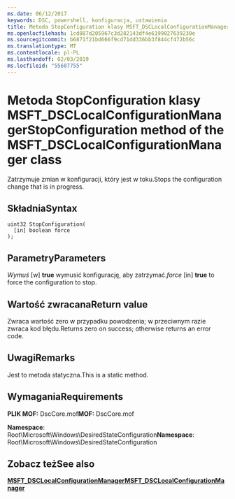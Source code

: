 ```yaml
---
ms.date: 06/12/2017
keywords: DSC, powershell, konfiguracja, ustawienia
title: Metoda StopConfiguration klasy MSFT_DSCLocalConfigurationManager
ms.openlocfilehash: 1cd887d205967c3d282143df4e6199027639230e
ms.sourcegitcommit: b6871f21bd666f9cd71dd336bb3f844cf472b56c
ms.translationtype: MT
ms.contentlocale: pl-PL
ms.lasthandoff: 02/03/2019
ms.locfileid: "55687755"
---
```

# <a name="stopconfiguration-method-of-the-msftdsclocalconfigurationmanager-class"></a><span data-ttu-id="95a94-103">Metoda StopConfiguration klasy MSFT_DSCLocalConfigurationManager</span><span class="sxs-lookup"><span data-stu-id="95a94-103">StopConfiguration method of the MSFT_DSCLocalConfigurationManager class</span></span>

<span data-ttu-id="95a94-104">Zatrzymuje zmian w konfiguracji, który jest w toku.</span><span class="sxs-lookup"><span data-stu-id="95a94-104">Stops the configuration change that is in progress.</span></span>

## <a name="syntax"></a><span data-ttu-id="95a94-105">Składnia</span><span class="sxs-lookup"><span data-stu-id="95a94-105">Syntax</span></span>

```mof
uint32 StopConfiguration(
  [in] boolean force
);
```

## <a name="parameters"></a><span data-ttu-id="95a94-106">Parametry</span><span class="sxs-lookup"><span data-stu-id="95a94-106">Parameters</span></span>

<span data-ttu-id="95a94-107">*Wymuś* \[w\] **true** wymusić konfigurację, aby zatrzymać.</span><span class="sxs-lookup"><span data-stu-id="95a94-107">*force* \[in\] **true** to force the configuration to stop.</span></span>

## <a name="return-value"></a><span data-ttu-id="95a94-108">Wartość zwracana</span><span class="sxs-lookup"><span data-stu-id="95a94-108">Return value</span></span>

<span data-ttu-id="95a94-109">Zwraca wartość zero w przypadku powodzenia; w przeciwnym razie zwraca kod błędu.</span><span class="sxs-lookup"><span data-stu-id="95a94-109">Returns zero on success; otherwise returns an error code.</span></span>

## <a name="remarks"></a><span data-ttu-id="95a94-110">Uwagi</span><span class="sxs-lookup"><span data-stu-id="95a94-110">Remarks</span></span>

<span data-ttu-id="95a94-111">Jest to metoda statyczna.</span><span class="sxs-lookup"><span data-stu-id="95a94-111">This is a static method.</span></span>

## <a name="requirements"></a><span data-ttu-id="95a94-112">Wymagania</span><span class="sxs-lookup"><span data-stu-id="95a94-112">Requirements</span></span>

<span data-ttu-id="95a94-113">**PLIK MOF:** DscCore.mof</span><span class="sxs-lookup"><span data-stu-id="95a94-113">**MOF:** DscCore.mof</span></span>

<span data-ttu-id="95a94-114">**Namespace**: Root\Microsoft\Windows\DesiredStateConfiguration</span><span class="sxs-lookup"><span data-stu-id="95a94-114">**Namespace**: Root\Microsoft\Windows\DesiredStateConfiguration</span></span>

## <a name="see-also"></a><span data-ttu-id="95a94-115">Zobacz też</span><span class="sxs-lookup"><span data-stu-id="95a94-115">See also</span></span>

[<span data-ttu-id="95a94-116">**MSFT_DSCLocalConfigurationManager**</span><span class="sxs-lookup"><span data-stu-id="95a94-116">**MSFT_DSCLocalConfigurationManager**</span></span>](msft-dsclocalconfigurationmanager.md)